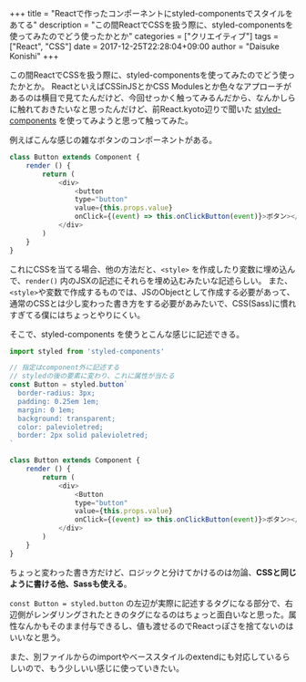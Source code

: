 +++
title = "Reactで作ったコンポーネントにstyled-componentsでスタイルをあてる"
description = "この間ReactでCSSを扱う際に、styled-componentsを使ってみたのでどう使ったかとか"
categories = ["クリエイティブ"]
tags = ["React", "CSS"]
date = 2017-12-25T22:28:04+09:00
author = "Daisuke Konishi"
+++

この間ReactでCSSを扱う際に、styled-componentsを使ってみたのでどう使ったかとか。
ReactといえばCSSinJSとかCSS Modulesとか色々なアプローチがあるのは横目で見てたんだけど、今回せっかく触ってみるんだから、なんかしらに触れておきたいなと思ったんだけど、前React.kyoto辺りで聞いた [styled-components](https://github.com/styled-components/styled-components) を使ってみようと思って触ってみた。

例えばこんな感じの雑なボタンのコンポーネントがある。

``` button.js
class Button extends Component {
    render () {
        return (
            <div>
                <button 
                type="button"
                value={this.props.value}
                onClick={(event) => this.onClickButton(event)}>ボタン></button>
            </div>
        )
    }
}
```

これにCSSを当てる場合、他の方法だと、``<style>`` を作成したり変数に埋め込んで、``render()`` 内のJSXの記述にそれらを埋め込むみたいな記述らしい。
また、``<style>``や変数で作成するものでは、JSのObjectとして作成する必要があって、通常のCSSとは少し変わった書き方をする必要があみたいで、CSS(Sass)に慣れすぎてる僕にはちょっとやりにくい。

そこで、styled-components を使うとこんな感じに記述できる。


``` button.js
import styled from 'styled-components'

// 指定はcomponent外に記述する
// styledの後の要素に変わり、これに属性が当たる
const Button = styled.button`
  border-radius: 3px;
  padding: 0.25em 1em;
  margin: 0 1em;
  background: transparent;
  color: palevioletred;
  border: 2px solid palevioletred;
`

class Button extends Component {
    render () {
        return (
            <div>
                <Button 
                type="button"
                value={this.props.value}
                onClick={(event) => this.onClickButton(event)}>ボタン></Button>
            </div>
        )
    }
}
```

ちょっと変わった書き方だけど、ロジックと分けてかけるのは勿論、**CSSと同じように書ける他、Sassも使える**。

``const Button = styled.button`` の左辺が実際に記述するタグになる部分で、右辺側がレンダリングされたときのタグになるのはちょっと面白いなと思った。属性なんかもそのまま付与できるし、値も渡せるのでReactっぽさを捨てないのはいいなと思う。

また、別ファイルからのimportやベーススタイルのextendにも対応しているらしいので、もう少しいい感じに使っていきたい。
